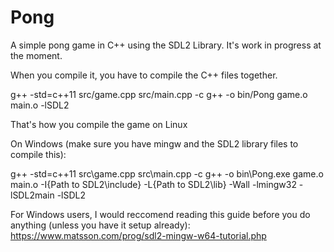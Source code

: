 # Pong
A simple pong game in C++ using the SDL2 Library. It's work in progress at the moment.

When you compile it, you have to compile the C++ files together.

g++ -std=c++11 src/game.cpp src/main.cpp -c
g++ -o bin/Pong game.o main.o -lSDL2

That's how you compile the game on Linux

On Windows (make sure you have mingw and the SDL2 library files to compile this):

g++ -std=c++11 src\game.cpp src\main.cpp -c
g++ -o bin\Pong.exe game.o main.o -I{Path to SDL2\include} -L{Path to SDL2\lib} -Wall -lmingw32 -lSDL2main -lSDL2

For Windows users, I would reccomend reading this guide before you do anything (unless you have it setup already):
https://www.matsson.com/prog/sdl2-mingw-w64-tutorial.php
